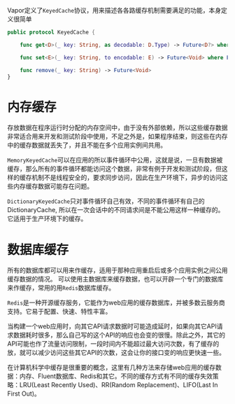 Vapor定义了`KeyedCache`协议，用来描述各各路缓存机制需要满足的功能，本身定义很简单

```swift
public protocol KeyedCache {

    func get<D>(_ key: String, as decodable: D.Type) -> Future<D?> where D: Decodable

    func set<E>(_ key: String, to encodable: E) -> Future<Void> where E: Encodable

    func remove(_ key: String) -> Future<Void>
}
```

# 内存缓存

存放数据在程序运行时分配的内存空间中，由于没有外部依赖，所以这些缓存数据非常适合用来开发和测试阶段中使用，不足之外是，如果程序结束，则这些在内存中的缓存数据就丢失了，并且不能在多个应用实例间共用。

`MemoryKeyedCache`可以在应用的所以事件循环中公用，这就是说，一旦有数据被缓存，那么所有的事件循环都能访问这个数据，非常有例于开发和测试阶段，但这样的缓存机制不是线程安全的，要求同步访问，因此在生产环境下，异步的访问这些内存缓存数据可能存在问题。


`DictionaryKeyedCache`只对事件循环自己有效，不同的事件循环有自己的DictionaryCache, 所以在一次会话中的不同请求间是不能公用这样一种缓存的。它适用于生产环境下的缓存。

# 数据库缓存

所有的数据库都可以用来作缓存，适用于那种应用重启后或多个应用实例之间公用缓存数据的情况。
可以使用主数据库来缓存数据，也可以开辟一个专门的数据库来作缓存，常用的用`Redis`数据库缓存。

`Redis`是一种开源缓存服务，它能作为web应用的缓存数据库，并被多数云服务商支持。它易于配置、快速、特性丰富。


当构建一个web应用时，向其它API请求数据时可能造成延时，如果向其它API请求数据耗时很多，那么自己写的这个API的响应也会变的很慢。除此之外，其它的API可能也作了流量访问限制，一段时间内不能超过最大访问次数，有了缓存的放，就可以减少访问这些其它API的次数，这会让你的接口变的响应更快速一些。

在计算机科学中缓存是很重要的概念，这里有几种方法来存储web应用的缓存数据：内存、Fluent数据库、Redis和其它。不同的缓存方式有不同的缓存失效策略：LRU(Least Recently Used)、RR(Random Replacement)、LIFO(Last In First Out)。
